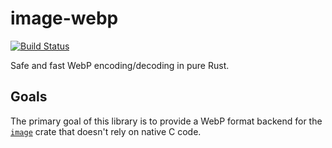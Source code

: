 # image-webp

[![Build Status](https://img.shields.io/github/actions/workflow/status/image-rs/fdeflate/rust.yml?label=Rust%20CI)](https://github.com/image-rs/fdeflate/actions)

Safe and fast WebP encoding/decoding in pure Rust.

## Goals

The primary goal of this library is to provide a WebP format backend for the [`image`](https://crates.io/crates/image) crate that doesn't rely on native C code.
